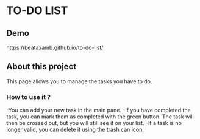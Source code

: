 # TO-DO LIST

## Demo

https://beataxamb.github.io/to-do-list/

## About this project

This page allows you to manage the tasks you have to do.

### **How to use it ?** 

-You can add your new task in the main pane.
-If you have completed the task, you can mark them as completed with the green button. The task will then be crossed out, but you will still see it on your list.
-If a task is no longer valid, you can delete it using the trash can icon.
